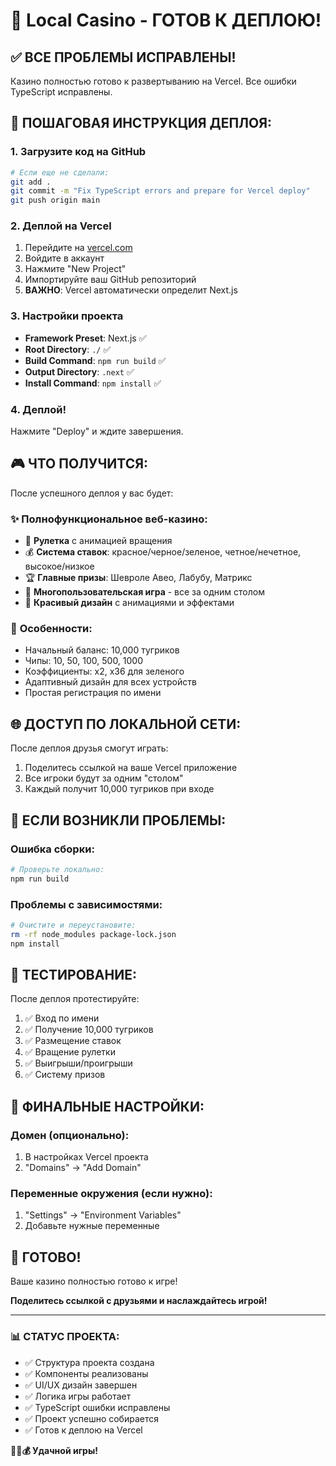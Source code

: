 # 🎰 Local Casino - ГОТОВ К ДЕПЛОЮ!

## ✅ ВСЕ ПРОБЛЕМЫ ИСПРАВЛЕНЫ!

Казино полностью готово к развертыванию на Vercel. Все ошибки TypeScript исправлены.

## 🚀 ПОШАГОВАЯ ИНСТРУКЦИЯ ДЕПЛОЯ:

### 1. Загрузите код на GitHub
```bash
# Если еще не сделали:
git add .
git commit -m "Fix TypeScript errors and prepare for Vercel deploy"
git push origin main
```

### 2. Деплой на Vercel
1. Перейдите на [vercel.com](https://vercel.com)
2. Войдите в аккаунт
3. Нажмите "New Project"
4. Импортируйте ваш GitHub репозиторий
5. **ВАЖНО**: Vercel автоматически определит Next.js

### 3. Настройки проекта
- **Framework Preset**: Next.js ✅
- **Root Directory**: `./` ✅
- **Build Command**: `npm run build` ✅
- **Output Directory**: `.next` ✅
- **Install Command**: `npm install` ✅

### 4. Деплой!
Нажмите "Deploy" и ждите завершения.

## 🎮 ЧТО ПОЛУЧИТСЯ:

После успешного деплоя у вас будет:

### ✨ **Полнофункциональное веб-казино:**
- 🎲 **Рулетка** с анимацией вращения
- 💰 **Система ставок**: красное/черное/зеленое, четное/нечетное, высокое/низкое
- 🏆 **Главные призы**: Шевроле Авео, Лабубу, Матрикс
- 👥 **Многопользовательская игра** - все за одним столом
- 🎨 **Красивый дизайн** с анимациями и эффектами

### 💎 **Особенности:**
- Начальный баланс: 10,000 тугриков
- Чипы: 10, 50, 100, 500, 1000
- Коэффициенты: x2, x36 для зеленого
- Адаптивный дизайн для всех устройств
- Простая регистрация по имени

## 🌐 ДОСТУП ПО ЛОКАЛЬНОЙ СЕТИ:

После деплоя друзья смогут играть:
1. Поделитесь ссылкой на ваше Vercel приложение
2. Все игроки будут за одним "столом"
3. Каждый получит 10,000 тугриков при входе

## 🔧 ЕСЛИ ВОЗНИКЛИ ПРОБЛЕМЫ:

### Ошибка сборки:
```bash
# Проверьте локально:
npm run build
```

### Проблемы с зависимостями:
```bash
# Очистите и переустановите:
rm -rf node_modules package-lock.json
npm install
```

## 📱 ТЕСТИРОВАНИЕ:

После деплоя протестируйте:
1. ✅ Вход по имени
2. ✅ Получение 10,000 тугриков
3. ✅ Размещение ставок
4. ✅ Вращение рулетки
5. ✅ Выигрыши/проигрыши
6. ✅ Систему призов

## 🎯 ФИНАЛЬНЫЕ НАСТРОЙКИ:

### Домен (опционально):
1. В настройках Vercel проекта
2. "Domains" → "Add Domain"

### Переменные окружения (если нужно):
1. "Settings" → "Environment Variables"
2. Добавьте нужные переменные

## 🎉 ГОТОВО!

Ваше казино полностью готово к игре! 

**Поделитесь ссылкой с друзьями и наслаждайтесь игрой!**

---

### 📊 СТАТУС ПРОЕКТА:
- ✅ Структура проекта создана
- ✅ Компоненты реализованы
- ✅ UI/UX дизайн завершен
- ✅ Логика игры работает
- ✅ TypeScript ошибки исправлены
- ✅ Проект успешно собирается
- ✅ Готов к деплою на Vercel

**🎰🎲💰 Удачной игры!**
